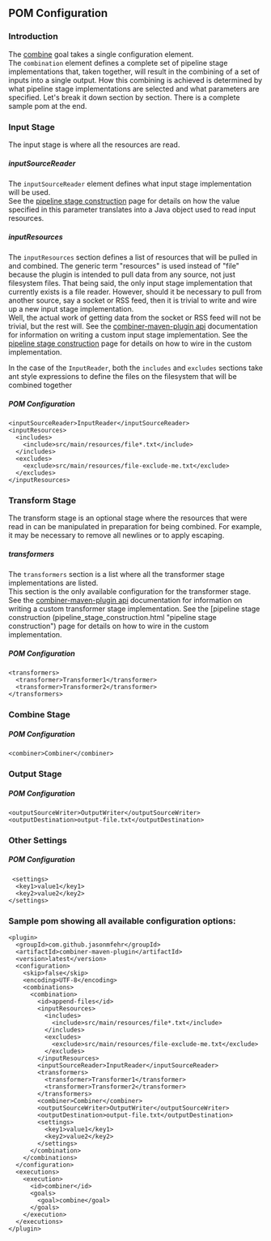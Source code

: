 ## POM Configuration

### Introduction
  The [combine](combine-mojo.html "combine goal") goal takes a single configuration element.  
  The `combination` element defines a complete set of pipeline stage implementations that, taken 
  together, will result in the combining of a set of inputs into a single output.  How this combining 
  is achieved is determined by what pipeline stage implementations are selected and what parameters 
  are specified.  Let's break it down section by section.  There is a complete sample pom at the end.

### Input Stage

  The input stage is where all the resources are read.

##### inputSourceReader
  The `inputSourceReader` element defines what input stage implementation will be used.  
  See the [pipeline stage construction](pipeline_stage_construction.html "pipeline stage construction") page 
  for details on how the value specified in this parameter translates into a Java object used to read input 
  resources.

##### inputResources
  The `inputResources` section defines a list of resources that will be pulled in and combined.  The 
  generic term "resources" is used instead of "file" because the plugin is intended to pull data from 
  any source, not just filesystem files.  That being said, the only input stage implementation that 
  currently exists is a file reader.  However, should it be necessary to pull from another source, 
  say a socket or RSS feed, then it is trivial to write and wire up a new input stage implementation.  
  Well, the actual work of getting data from the socket or RSS feed will not be trivial, but the rest 
  will.  See the [combiner-maven-plugin api](../combiner-maven-plugin-api/index.html "plugin api") 
  documentation for information on writing a custom input stage implementation.  See the 
  [pipeline stage construction](pipeline_stage_construction.html "pipeline stage construction") page 
  for details on how to wire in the custom implementation.
  
  In the case of the `InputReader`, both the `includes` and `excludes` sections take ant style expressions 
  to define the files on the filesystem that will be combined together
  
##### POM Configuration
```
<inputSourceReader>InputReader</inputSourceReader>
<inputResources>
  <includes>
    <include>src/main/resources/file*.txt</include>
  </includes>
  <excludes>
    <exclude>src/main/resources/file-exclude-me.txt</exclude>
  </excludes>
</inputResources>
```

### Transform Stage

  The transform stage is an optional stage where the resources that were read in can be manipulated 
  in preparation for being combined.  For example, it may be necessary to remove all newlines or to 
  apply escaping.
  
##### transformers
  The `transformers` section is a list where all the transformer stage implementations are listed.  
  This section is the only available configuration for the transformer stage.  See the 
  [combiner-maven-plugin api](../combiner-maven-plugin-api/index.html "plugin api") documentation for 
  information on writing a custom transformer stage implementation.  See the 
  [pipeline stage construction (pipeline_stage_construction.html "pipeline stage construction") page 
  for details on how to wire in the custom implementation. 
  
##### POM Configuration
```
<transformers>
  <transformer>Transformer1</transformer>
  <transformer>Transformer2</transformer>
</transformers>
```

### Combine Stage
##### POM Configuration
```
<combiner>Combiner</combiner>
```

### Output Stage
##### POM Configuration
```
<outputSourceWriter>OutputWriter</outputSourceWriter>
<outputDestination>output-file.txt</outputDestination>
```

### Other Settings
##### POM Configuration
```
 <settings>
  <key1>value1</key1>
  <key2>value2</key2>
</settings>
```
  
### Sample pom showing all available configuration options:
```
<plugin>
  <groupId>com.github.jasonmfehr</groupId>
  <artifactId>combiner-maven-plugin</artifactId>
  <version>latest</version>
  <configuration>
    <skip>false</skip>
    <encoding>UTF-8</encoding>
    <combinations>
      <combination>
        <id>append-files</id>
        <inputResources>
          <includes>
            <include>src/main/resources/file*.txt</include>
          </includes>
          <excludes>
            <exclude>src/main/resources/file-exclude-me.txt</exclude>
          </excludes>
        </inputResources>
        <inputSourceReader>InputReader</inputSourceReader>
        <transformers>
          <transformer>Transformer1</transformer>
          <transformer>Transformer2</transformer>
        </transformers>
        <combiner>Combiner</combiner>
        <outputSourceWriter>OutputWriter</outputSourceWriter>
        <outputDestination>output-file.txt</outputDestination>
        <settings>
          <key1>value1</key1>
          <key2>value2</key2>
        </settings>
      </combination>
    </combinations>
  </configuration>
  <executions>
    <execution>
      <id>combiner</id>
      <goals>
        <goal>combine</goal>
      </goals>
    </execution>
  </executions>
</plugin>
```